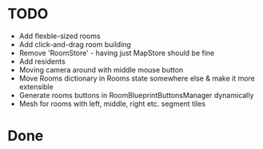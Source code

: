 # TODO
- Add flexble-sized rooms
- Add click-and-drag room building
- Remove 'RoomStore' - having just MapStore should be fine
- Add residents
- Moving camera around with middle mouse button
- Move Rooms dictionary in Rooms state somewhere else & make it more extensible
- Generate rooms buttons in RoomBlueprintButtonsManager dynamically
- Mesh for rooms with left, middle, right etc. segment tiles

# Done